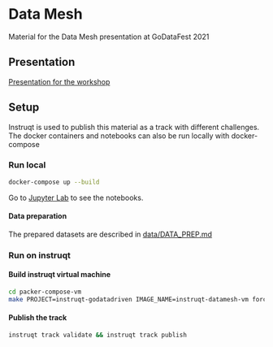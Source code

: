 # Data Mesh

Material for the Data Mesh presentation at GoDataFest 2021

## Presentation

[Presentation for the workshop](./presentation/delta-sharing-workshop.pdf)

## Setup

Instruqt is used to publish this material as a track with different challenges. 
The docker containers and notebooks can also be run locally with docker-compose

### Run local

```bash
docker-compose up --build
```

Go to [Jupyter Lab](http://localhost:10000) to see the notebooks.

#### Data preparation

The prepared datasets are described in [data/DATA_PREP.md](./data/DATA_PREP.md)

### Run on instruqt

#### Build instruqt virtual machine

```bash
cd packer-compose-vm
make PROJECT=instruqt-godatadriven IMAGE_NAME=instruqt-datamesh-vm force-build
```

#### Publish the track

```bash
instruqt track validate && instruqt track publish
```